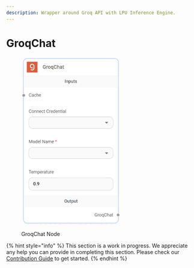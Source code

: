 ```yaml
---
description: Wrapper around Groq API with LPU Inference Engine.
---
```


# GroqChat

<figure><img src="../../../.gitbook/assets/image (69).png" alt="" width="262"><figcaption><p>GroqChat Node</p></figcaption></figure>

{% hint style="info" %}
This section is a work in progress. We appreciate any help you can provide in completing this section. Please check our [Contribution Guide](../../../CONTRIBUTING.md) to get started.
{% endhint %}

